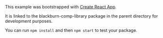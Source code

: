 This example was bootstrapped with [Create React App](https://github.com/facebook/create-react-app).

It is linked to the blackburn-comp-library package in the parent directory for development purposes.

You can run `npm install` and then `npm start` to test your package.
